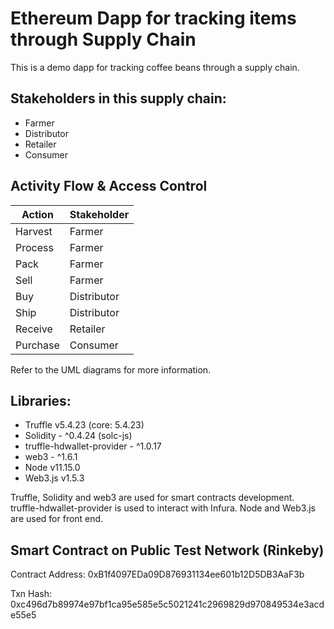 # Ethereum Dapp for tracking items through Supply Chain

This is a demo dapp for tracking coffee beans through a supply chain.

## Stakeholders in this supply chain:

- Farmer
- Distributor
- Retailer
- Consumer

## Activity Flow & Access Control

| Action   | Stakeholder |
| -------- | ----------- |
| Harvest  | Farmer      |
| Process  | Farmer      |
| Pack     | Farmer      |
| Sell     | Farmer      |
| Buy      | Distributor |
| Ship     | Distributor |
| Receive  | Retailer    |
| Purchase | Consumer    |

Refer to the UML diagrams for more information.

## Libraries:

- Truffle v5.4.23 (core: 5.4.23)
- Solidity - ^0.4.24 (solc-js)
- truffle-hdwallet-provider - ^1.0.17
- web3 - ^1.6.1
- Node v11.15.0
- Web3.js v1.5.3

Truffle, Solidity and web3 are used for smart contracts development. truffle-hdwallet-provider is used to interact with Infura. Node and Web3.js are used for front end.

## Smart Contract on Public Test Network (Rinkeby)

Contract Address:
0xB1f4097EDa09D876931134ee601b12D5DB3AaF3b

Txn Hash:
0xc496d7b89974e97bf1ca95e585e5c5021241c2969829d970849534e3acde55e5
